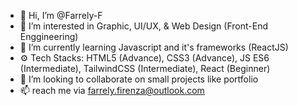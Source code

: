 - 👋 Hi, I’m @Farrely-F
- 👀 I’m interested in Graphic, UI/UX, & Web Design (Front-End Enggineering)
- 🌱 I’m currently learning Javascript and it's frameworks (ReactJS)
-  ⚙ Tech Stacks: HTML5 (Advance), CSS3 (Advance), JS ES6 (Intermediate), TailwindCSS (Intermediate), React (Beginner)
- 💞️ I’m looking to collaborate on small projects like portfolio
- 📫 reach me via farrely.firenza@outlook.com
